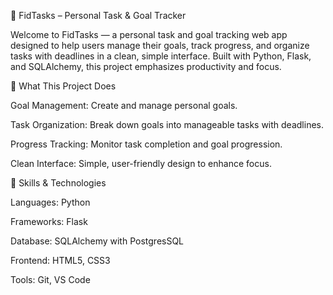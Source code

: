 📝 FidTasks – Personal Task & Goal Tracker

Welcome to FidTasks — a personal task and goal tracking web app designed to help users manage their goals, track progress, and organize tasks with deadlines in a clean, simple interface. Built with Python, Flask, and SQLAlchemy, this project emphasizes productivity and focus.

🚀 What This Project Does

Goal Management: Create and manage personal goals.

Task Organization: Break down goals into manageable tasks with deadlines.

Progress Tracking: Monitor task completion and goal progression.

Clean Interface: Simple, user-friendly design to enhance focus.

🧠 Skills & Technologies

Languages: Python

Frameworks: Flask

Database: SQLAlchemy with PostgresSQL

Frontend: HTML5, CSS3

Tools: Git, VS Code

